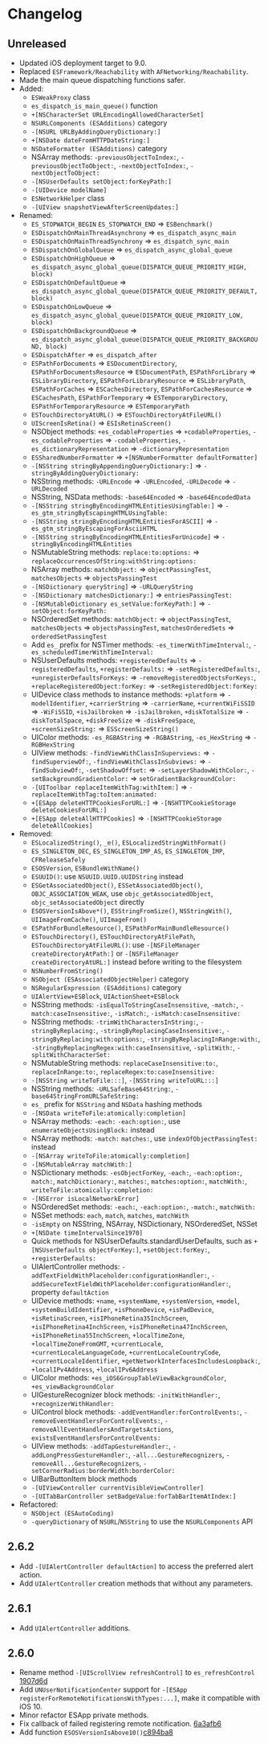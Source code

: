 # Changelog

## Unreleased

- Updated iOS deployment target to 9.0.
- Replaced `ESFramework/Reachability` with `AFNetworking/Reachability`.
- Made the main queue dispatching functions safer.
- Added:
    + `ESWeakProxy` class
    + `es_dispatch_is_main_queue()` function
    + `+[NSCharacterSet URLEncodingAllowedCharacterSet]`
    + `NSURLComponents (ESAdditions)` category
    + `-[NSURL URLByAddingQueryDictionary:]`
    + `+[NSDate dateFromHTTPDateString:]`
    + `NSDateFormatter (ESAdditions)` category
    + NSArray methods: `-previousObjectToIndex:`, `-previousObjectToObject:`, `-nextObjectToIndex:`, `-nextObjectToObject:`
    + `-[NSUserDefaults setObject:forKeyPath:]`
    + `-[UIDevice modelName]`
    + `ESNetworkHelper` class
    + `-[UIView snapshotViewAfterScreenUpdates:]`
- Renamed:
    + `ES_STOPWATCH_BEGIN` `ES_STOPWATCH_END` => `ESBenchmark()`
    + `ESDispatchOnMainThreadAsynchrony` => `es_dispatch_async_main`
    + `ESDispatchOnMainThreadSynchrony` => `es_dispatch_sync_main`
    + `ESDispatchOnGlobalQueue` => `es_dispatch_async_global_queue`
    + `ESDispatchOnHighQueue` => `es_dispatch_async_global_queue(DISPATCH_QUEUE_PRIORITY_HIGH, block)`
    + `ESDispatchOnDefaultQueue` => `es_dispatch_async_global_queue(DISPATCH_QUEUE_PRIORITY_DEFAULT, block)`
    + `ESDispatchOnLowQueue` => `es_dispatch_async_global_queue(DISPATCH_QUEUE_PRIORITY_LOW, block)`
    + `ESDispatchOnBackgroundQueue` => `es_dispatch_async_global_queue(DISPATCH_QUEUE_PRIORITY_BACKGROUND, block)`
    + `ESDispatchAfter` => `es_dispatch_after`
    + `ESPathForDocuments` => `ESDocumentDirectory`, `ESPathForDocumentsResource` => `ESDocumentPath`, `ESPathForLibrary` => `ESLibraryDirectory`, `ESPathForLibraryResource` => `ESLibraryPath`, `ESPathForCaches` => `ESCachesDirectory`, `ESPathForCachesResource` => `ESCachesPath`, `ESPathForTemporary` => `ESTemporaryDirectory`, `ESPathForTemporaryResource` => `ESTemporaryPath`
    + `ESTouchDirectoryAtURL()` => `ESTouchDirectoryAtFileURL()`
    + `UIScreenIsRetina()` => `ESIsRetinaScreen()`
    + NSObject methods: `+es_codableProperties` => `+codableProperties`, `-es_codableProperties` => `-codableProperties`, `-es_dictionaryRepresentation` => `-dictionaryRepresentation`
    + `ESSharedNumberFormatter` => `+[NSNumberFormatter defaultFormatter]`
    + `-[NSString stringByAppendingQueryDictionary:]` => `-stringByAddingQueryDictionary:`
    + NSString methods: `-URLEncode` => `-URLEncoded`, `-URLDecode` => `-URLDecoded`
    + NSString, NSData methods: `-base64Encoded` => `-base64EncodedData`
    + `-[NSString stringByEncodingHTMLEntitiesUsingTable:]` => `-es_gtm_stringByEscapingHTMLUsingTable:`
    + `-[NSString stringByEncodingHTMLEntitiesForASCII]` => `-es_gtm_stringByEscapingForAsciiHTML`
    + `-[NSString stringByEncodingHTMLEntitiesForUnicode]` => `-stringByEncodingHTMLEntities`
    + NSMutableString methods: `replace:to:options:` => `replaceOccurrencesOfString:withString:options:`
    + NSArray methods: `matchObject:` => `objectPassingTest`, `matchesObjects` => `objectsPassingTest`
    + `-[NSDictionary queryString]` => `-URLQueryString`
    + `-[NSDictionary matchesDictionary:]` => `entriesPassingTest:`
    + `-[NSMutableDictionary es_setValue:forKeyPath:]` => `-setObject:forKeyPath:`
    + NSOrderedSet methods: `matchObject:` => `objectPassingTest`, `matchesObjects` => `objectsPassingTest`, `matchesOrderedSets` => `orderedSetPassingTest`
    + Add `es_` prefix for NSTimer methods: `-es_timerWithTimeInterval:`, `-es_scheduledTimerWithTimeInterval:`
    + NSUserDefaults methods: `+registeredDefaults` => `-registeredDefaults`, `+registerDefaults:` => `-setRegisteredDefaults:`, `+unregisterDefaultsForKeys:` => `-removeRegisteredObjectsForKeys:`, `+replaceRegisteredObject:forKey:` => `-setRegisteredObject:forKey:`
    + UIDevice class methods to instance methods: `+platform` => `-modelIdentifier`, `+carrierString` => `-carrierName`, `+currentWiFiSSID` => `-WiFiSSID`, `+isJailbroken` => `-isJailbroken`, `+diskTotalSize` => `-diskTotalSpace`, `+diskFreeSize` => `-diskFreeSpace`, `+screenSizeString:` => `ESScreenSizeString()`
    + UIColor methods: `-es_RGBAString` => `-RGBAString`, `-es_HexString` => `-RGBHexString`
    + UIView methods: `-findViewWithClassInSuperviews:` => `-findSuperviewOf:`, `-findViewWithClassInSubviews:` => `-findSubviewOf:`, `-setShadowOffset:` => `-setLayerShadowWithColor:`, `-setBackgroundGradientColor:` => `setGradientBackgroundColor:`
    + `-[UIToolbar replaceItemWithTag:withItem:]` => `-replaceItemWithTag:toItem:animated:`
    + `+[ESApp deleteHTTPCookiesForURL:]` => `-[NSHTTPCookieStorage deleteCookiesForURL:]`
    + `+[ESApp deleteAllHTTPCookies]` => `-[NSHTTPCookieStorage deleteAllCookies]`
- Removed:
    + `ESLocalizedString()`, `_e()`, `ESLocalizedStringWithFormat()`
    + `ES_SINGLETON_DEC`, `ES_SINGLETON_IMP_AS`, `ES_SINGLETON_IMP`, `CFReleaseSafely`
    + `ESOSVersion`, `ESBundleWithName()`
    + `ESUUID()`: use `NSUUID.UUID.UUIDString` instead
    + `ESGetAssociatedObject()`, `ESSetAssociatedObject()`, `OBJC_ASSOCIATION_WEAK`, use `objc_getAssociatedObject`, `objc_setAssociatedObject` directly
    + `ESOSVersionIsAbove*()`, `ESStringFromSize()`, `NSStringWith()`, `UIImageFromCache()`, `UIImageFrom()`
    + `ESPathForBundleResource()`, `ESPathForMainBundleResource()`
    + `ESTouchDirectory()`, `ESTouchDirectoryAtFilePath`, `ESTouchDirectoryAtFileURL()`: use `-[NSFileManager createDirectoryAtPath:]` or `-[NSFileManager createDirectoryAtURL:]` instead before writing to the filesystem
    + `NSNumberFromString()`
    + `NSObject (ESAssociatedObjectHelper)` category
    + `NSRegularExpression (ESAdditions)` category
    + `UIAlertView+ESBlock`, `UIActionSheet+ESBlock`
    + NSString methods: `-isEqualToStringCaseInsensitive`, `-match:`, `-match:caseInsensitive:`, `-isMatch:`, `-isMatch:caseInsensitive:`
    + NSString methods: `-trimWithCharactersInString:`, `-stringByReplacing:`, `-stringByReplacingCaseInsensitive:`, `-stringByReplacing:with:options:`, `-stringByReplacingInRange:with:`, `-stringByReplacingRegex:with:caseInsensitive`, `-splitWith:`, `-splitWithCharacterSet:`
    + NSMutableString methods: `replaceCaseInsensitive:to:`, `replaceInRange:to:`, `replaceRegex:to:caseInsensitive:`
    + `-[NSString writeToFile:::]`, `-[NSString writeToURL:::]`
    + NSString methods: `-URLSafeBase64String:`, `-base64StringFromURLSafeString:`
    + `es_` prefix for `NSString` and `NSData` hashing methods
    + `-[NSData writeToFile:atomically:completion]`
    + NSArray methods: `-each:` `-each:option:`, use `enumerateObjectsUsingBlock:` instead
    + NSArray methods: `-match:` `matches:`, use `indexOfObjectPassingTest:` instead
    + `-[NSArray writeToFile:atomically:completion]`
    + `-[NSMutableArray matchWith:]`
    + NSDictionary methods: `-esObjectForKey`, `-each:`, `-each:option:`, `match:`, `matchDictionary:`, `matches:`, `matches:option:`, `matchWith:`, `writeToFile:atomically:completion:`
    + `-[NSError isLocalNetworkError]`
    + NSOrderedSet methods: `-each:`, `-each:option:`, `-match:`, `matchWith:`
    + NSSet methods: `each`, `match`, `matches`, `matchWith`
    + `-isEmpty` on NSString, NSArray, NSDictionary, NSOrderedSet, NSSet
    + `+[NSDate timeIntervalSince1970]`
    + Quick methods for NSUserDefaults.standardUserDefaults, such as `+[NSUserDefaults objectForKey:]`, `+setObject:forKey:`, `+registerDefaults:`
    + UIAlertController methods: `-addTextFieldWithPlaceholder:configurationHandler:`, `-addSecureTextFieldWithPlaceholder:configurationHandler:`, property `defaultAction`
    + UIDevice methods: `+name`, `+systemName`, `+systemVersion`, `+model`, `+systemBuildIdentifier`, `+isPhoneDevice`, `+isPadDevice`, `+isRetinaScreen`, `+isIPhoneRetina35InchScreen`, `+isIPhoneRetina4InchScreen`, `+isIPhoneRetina47InchScreen`, `+isIPhoneRetina55InchScreen`, `+localTimeZone`, `+localTimeZoneFromGMT`, `+currentLocale`, `+currentLocaleLanguageCode`, `+currentLocaleCountryCode`, `+currentLocaleIdentifier`, `+getNetworkInterfacesIncludesLoopback:`, `+localIPv4Address`, `+localIPv6Address`
    + UIColor methods: `+es_iOS6GroupTableViewBackgroundColor`, `+es_viewBackgroundColor`
    + UIGestureRecognizer block methods: `-initWithHandler:`, `+recognizerWithHandler:`
    + UIControl block methods: `-addEventHandler:forControlEvents:`, `-removeEventHandlersForControlEvents:`, `-removeAllEventHandlersAndTargetsActions`, `existsEventHandlersForControlEvents:`
    + UIView methods: `-addTapGestureHandler:`, `-addLongPressGestureHandler:`, `-all...GestureRecognizers`, `-removeAll...GestureRecognizers`, `-setCornerRadius:borderWidth:borderColor:`
    + UIBarButtonItem block methods
    + `-[UIViewController currentVisibleViewController]`
    + `-[UITabBarController setBadgeValue:forTabBarItemAtIndex:]`
- Refactored:
    + `NSObject (ESAutoCoding)`
    + `-queryDictionary` of `NSURL`/`NSString` to use the `NSURLComponents` API

## 2.6.2

- Add `-[UIAlertController defaultAction]` to access the preferred alert action.
- Add `UIAlertController` creation methods that without any parameters.

## 2.6.1

- Add `UIAlertController` additions.

## 2.6.0

- Rename method `-[UIScrollView refreshControl]` to `es_refreshControl` [1907d6d](https://github.com/ElfSundae/ESFramework/commit/1907d6dfa707b61849a55ef4616bd119958538bc)
- Add `UNUserNotificationCenter` support for `-[ESApp registerForRemoteNotificationsWithTypes:...]`, make it compatible with iOS 10.
- Minor refactor ESApp private methods.
- Fix callback of failed registering remote notification. [6a3afb6](https://github.com/ElfSundae/ESFramework/commit/6a3afb664cf4c1e686f6bf981db7999ae658948f)
- Add function `ESOSVersionIsAbove10()`[c894ba8](https://github.com/ElfSundae/ESFramework/commit/c894ba87a0af29cde81373590b4918323f3bd1dd)
